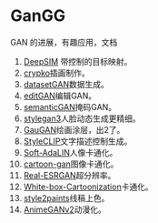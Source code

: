 # GanGG
GAN 的进展，有趣应用，文档

1. [DeepSIM](https://github.com/eliahuhorwitz/DeepSIM) 带控制的目标映射。
2. [crypko](https://crypko.ai/)插画制作。
3. [datasetGAN](https://nv-tlabs.github.io/datasetGAN/)数据生成。
4. [editGAN](https://nv-tlabs.github.io/editGAN/)编辑GAN。
5. [semanticGAN](https://nv-tlabs.github.io/semanticGAN/)掩码GAN。
6. [stylegan3](https://nvlabs.github.io/stylegan3/)人脸动态生成更精细。
7. [GauGAN](https://github.com/NVlabs/SPADE)绘画涂层，出2了。
8. [StyleCLIP](https://github.com/orpatashnik/StyleCLIP)文字描述控制生成。
9. [Soft-AdaLIN](https://github.com/minivision-ai/photo2cartoon)人像卡通化。
10. [cartoon-gan](https://github.com/FilipAndersson245/cartoon-gan)图像卡通化。
11. [Real-ESRGAN](https://github.com/xinntao/Real-ESRGAN)超分辨率。
12. [White-box-Cartoonization](https://github.com/SystemErrorWang/White-box-Cartoonization)卡通化。
13. [style2paints](https://github.com/lllyasviel/style2paints)线稿上色。
14. [AnimeGANv2](https://tachibanayoshino.github.io/AnimeGANv2/)动漫化。